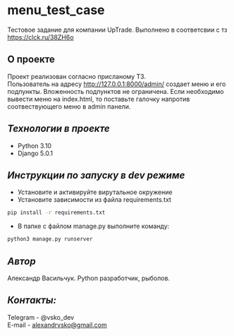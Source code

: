 # menu_test_case
Тестовое задание для компании UpTrade. Выполнено в соответсвии с тз 
https://clck.ru/38ZH6o


## О проекте

Проект реализован согласно присланому ТЗ.  
Пользователь на адресу http://127.0.0.1:8000/admin/ создает меню и его подпункты.
Вложенность подпунктов не ограничена.
Если необходимо вывести меню на index.html, то поставьте галочку напротив соотвествующего меню в admin панели.



## *Технологии в проекте*

- Python 3.10
- Django 5.0.1

## *Инструкции по запуску в dev режиме*

- Установите и активируйте вирутальное окружение
- Установите зависимости из файла requirements.txt

```bash
pip install -r requirements.txt
``` 

- В папке с файлом manage.py выполните команду:

```bash
python3 manage.py runserver
```

## *Автор*

Александр Васильчук. Python разработчик, рыболов.

## *Контакты:*
Telegram - @vsko_dev  
E-mail - alexandrvsko@gmail.com